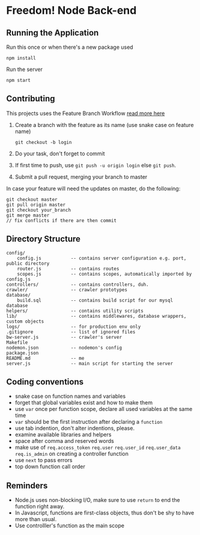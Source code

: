 Freedom! Node Back-end
====================

Running the Application
---------------------

Run this once or when there's a new package used
<!-- language:console -->

	npm install

Run the server
<!-- language:console -->

	npm start



Contributing
---------------------

This projects uses the Feature Branch Workflow
[read more here](https://www.atlassian.com/git/workflows#!workflow-feature-branch)

1. Create a branch with the feature as its name (use snake case on feature name)

	`git checkout -b login`
2. Do your task, don't forget to commit
3. If first time to push, use `git push -u origin login` else `git push`.
4. Submit a pull request, merging your branch to master

In case your feature will need the updates on master, do the following:

<!-- language:console -->

	git checkout master
	git pull origin master
	git checkout your_branch
	git merge master
	// fix conflicts if there are then commit



Directory Structure
---------------------

<!-- language:console -->

	config/
		config.js			-- contains server configuration e.g. port, public directory
		router.js			-- contains routes
		scopes.js			-- contains scopes, automatically imported by config.js
	controllers/			-- contains controllers, duh.
	crawler/				-- crawler prototypes
	database/
		build.sql			-- contains build script for our mysql database
	helpers/				-- contains utility scripts
	lib/					-- contains middlewares, database wrappers, custom objects
	logs/					-- for production env only
	.gitignore				-- list of ignored files
	bw-server.js			-- crawler's server
	Makefile
	nodemon.json			-- nodemon's config
	package.json
	README.md				-- me
	server.js				-- main script for starting the server


Coding conventions
---------------------

  * snake case on function names and variables
  * forget that global variables exist and how to make them
  * use `var` once per function scope, declare all used variables at the same time
  * `var` should be the first instruction after declaring a `function`
  * use tab indention, don't alter indentions, please.
  * examine available libraries and helpers
  * space after comma and reserved words
  * make use of
	`req.access_token`
	`req.user`
	`req.user_id`
	`req.user_data`
	`req.is_admin`
	on creating a controller function
  * use `next` to pass errors
  * top down function call order


Reminders
---------------------
  * Node.js uses non-blocking I/O, make sure to use `return` to end the function right away.
  * In Javascript, functions are first-class objects, thus don't be shy to have more than usual.
  * Use controlller's function as the main scope